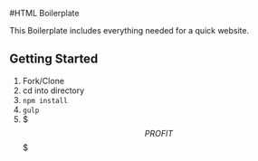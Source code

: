 #HTML Boilerplate

This Boilerplate includes everything needed for a quick website.

## Getting Started

1. Fork/Clone
1. cd into directory
1. `npm install`
1. `gulp`
1. $$$PROFIT$$$
